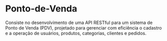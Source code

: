 # Ponto-de-Venda
Consiste no desenvolvimento de uma API RESTful para um sistema de Ponto de Venda (PDV), projetado para gerenciar com eficiência o cadastro e a operação de usuários, produtos, categorias, clientes e pedidos.
